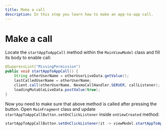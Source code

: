 ```yaml
---
title: Make a call
description: In this step you learn how to make an app-to-app call.
---
```


# Make a call

Locate the `startAppToAppCall` method within the `MainViewModel` class and fill its body to enable call:

```java
@SuppressLint("MissingPermission")
public void startAppToAppCall() {
    String otherUserName = otherUserLiveData.getValue();
    lastCalledUserName = otherUserName;
    client.call(otherUserName, NexmoCallHandler.SERVER, callListener);
    loadingMutableLiveData.postValue(true);
}
```

Now you need to make sure that above method is called after pressing the button. Open `MainFragment` class and update `startAppToAppCallButton.setOnClickListener` inside `onViewCreated` method:

```java
startAppToAppCallButton.setOnClickListener(it -> viewModel.startAppToAppCall());
```

